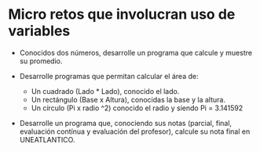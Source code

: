 # Micro retos que involucran uso de variables

* Conocidos dos números, desarrolle un programa que calcule y muestre su promedio.

* Desarrolle programas que permitan calcular el área de:
    * Un cuadrado (Lado * Lado), conocido el lado.
    * Un rectángulo (Base x Altura), conocidas la base y la altura.
    * Un círculo (Pi x radio ^2) conocido el radio y siendo Pi = 3.141592

* Desarrolle un programa que, conociendo sus notas (parcial, final, evaluación contínua y evaluación del profesor), calcule su nota final en UNEATLANTICO.
